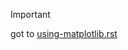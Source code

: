 > [!IMPORTANT]
> got to [using-matplotlib.rst](https://github.com/Peharge/MAVIS/blob/main/learn-mavis/using-matplotlib.rst)
